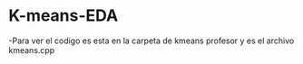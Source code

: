 # K-means-EDA
-Para ver el codigo es esta en la carpeta de kmeans profesor y es el archivo kmeans.cpp
